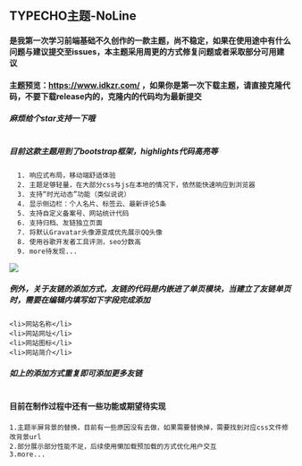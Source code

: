 ## TYPECHO主题-NoLine
#### 是我第一次学习前端基础不久创作的一款主题，尚不稳定，如果在使用途中有什么问题与建议提交至issues，本主题采用周更的方式修复问题或者采取部分可用建议
#### 主题预览：https://www.idkzr.com/  ，如果你是第一次下载主题，请直接克隆代码，不要下载release内的，克隆内的代码均为最新提交
##### 麻烦给个star支持一下哦
#
##### 目前这款主题用到了bootstrap框架，highlights代码高亮等
      1. 响应式布局，移动端舒适体验
      2. 主题足够轻量，在大部分css与js在本地的情况下，依然能快速响应到浏览器
      3. 支持“时光动态”功能（类似说说）
      4. 显示侧边栏：个人名片、标签云、最新评论5条
      5. 支持自定义备案号、网站统计代码
      6. 支持归档、友链独立页面
      7. 将默认Gravatar头像源变成优先展示QQ头像
      8. 使用谷歌开发者工具评测，seo分数高
      9. more待发现...
![     ](https://raw.githubusercontent.com/qine233/NoLine-Typecho-theme/2.0.0-writing/screenshot.png)
##### 例外，关于友链的添加方式，友链的代码是内嵌进了单页模块，当建立了友链单页时，需要在编辑内填写如下字段完成添加
```
<li>网站名称</li>
<li>网站网址</li>
<li>网站图标</li>
<li>网站简介</li>
```
##### 如上的添加方式重复即可添加更多友链
# 
#### 目前在制作过程中还有一些功能或期望待实现
```
1.主题半屏背景的替换，目前有一些原因没有去做，如果需要替换掉，需要找到对应css文件修改背景url
2.部分展示部分性能不足，后续使用懒加载预加载的方式优化用户交互
3.more...
```
